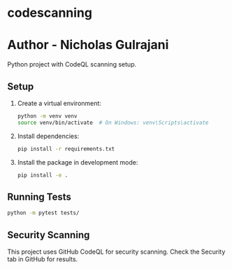 # codescanning
# Author - Nicholas Gulrajani 
Python project with CodeQL scanning setup.

## Setup

1. Create a virtual environment:
   ```bash
   python -m venv venv
   source venv/bin/activate  # On Windows: venv\Scripts\activate
   ```

2. Install dependencies:
   ```bash
   pip install -r requirements.txt
   ```

3. Install the package in development mode:
   ```bash
   pip install -e .
   ```

## Running Tests

```bash
python -m pytest tests/
```

## Security Scanning

This project uses GitHub CodeQL for security scanning. Check the Security tab in GitHub for results.

